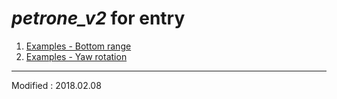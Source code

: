 
# *petrone_v2* for entry

 1. [Examples - Bottom range](./examples_01_bottom_range_korean/)
 3. [Examples - Yaw rotation](./examples_02_yaw_rotation_korean/)



---

Modified : 2018.02.08